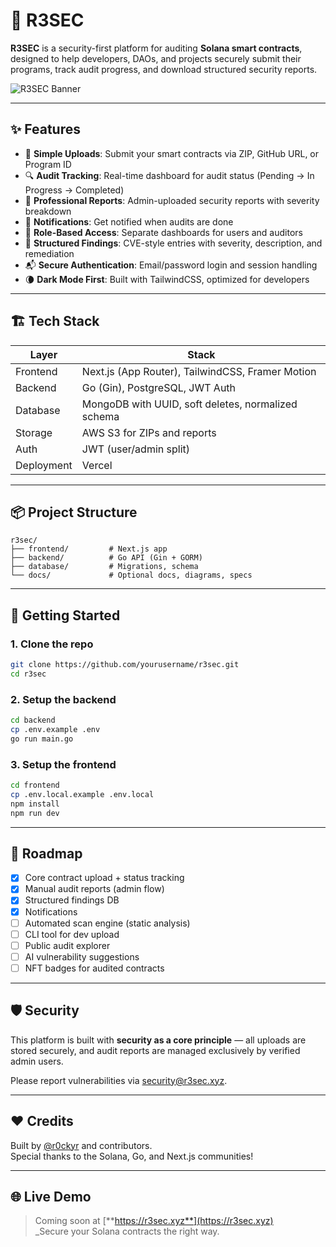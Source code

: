 # 🔐 R3SEC

**R3SEC** is a security-first platform for auditing **Solana smart contracts**, designed to help developers, DAOs, and projects securely submit their programs, track audit progress, and download structured security reports.

![R3SEC Banner](./public/og-image.png)

---

## ✨ Features

- 🚀 **Simple Uploads**: Submit your smart contracts via ZIP, GitHub URL, or Program ID  
- 🔍 **Audit Tracking**: Real-time dashboard for audit status (Pending → In Progress → Completed)  
- 📄 **Professional Reports**: Admin-uploaded security reports with severity breakdown  
- 🔔 **Notifications**: Get notified when audits are done  
- 🔐 **Role-Based Access**: Separate dashboards for users and auditors  
- 🧠 **Structured Findings**: CVE-style entries with severity, description, and remediation  
- 📬 **Secure Authentication**: Email/password login and session handling  
- 🌘 **Dark Mode First**: Built with TailwindCSS, optimized for developers  

---

## 🏗 Tech Stack

| Layer        | Stack                        |
|--------------|------------------------------|
| Frontend     | Next.js (App Router), TailwindCSS, Framer Motion |
| Backend      | Go (Gin), PostgreSQL, JWT Auth |
| Database     | MongoDB with UUID, soft deletes, normalized schema |
| Storage      | AWS S3 for ZIPs and reports |
| Auth         | JWT (user/admin split) |
| Deployment   | Vercel |

---

## 📦 Project Structure

```
r3sec/
├── frontend/         # Next.js app
├── backend/          # Go API (Gin + GORM)
├── database/         # Migrations, schema
└── docs/             # Optional docs, diagrams, specs
```

---

## 🚀 Getting Started

### 1. Clone the repo

```bash
git clone https://github.com/yourusername/r3sec.git
cd r3sec
```

### 2. Setup the backend

```bash
cd backend
cp .env.example .env
go run main.go
```

### 3. Setup the frontend

```bash
cd frontend
cp .env.local.example .env.local
npm install
npm run dev
```

---

## 🧪 Roadmap

- [x] Core contract upload + status tracking  
- [x] Manual audit reports (admin flow)  
- [x] Structured findings DB  
- [x] Notifications  
- [ ] Automated scan engine (static analysis)  
- [ ] CLI tool for dev upload  
- [ ] Public audit explorer  
- [ ] AI vulnerability suggestions  
- [ ] NFT badges for audited contracts  

---

## 🛡️ Security

This platform is built with **security as a core principle** — all uploads are stored securely, and audit reports are managed exclusively by verified admin users.

Please report vulnerabilities via [security@r3sec.xyz](mailto:security@r3sec.xyz).

---

## ❤️ Credits

Built by [@r0ckyr](https://github.com/r0ckyr) and contributors.  
Special thanks to the Solana, Go, and Next.js communities!

---

## 🌐 Live Demo

> Coming soon at [**https://r3sec.xyz**](https://r3sec.xyz)  
> _Secure your Solana contracts the right way.
